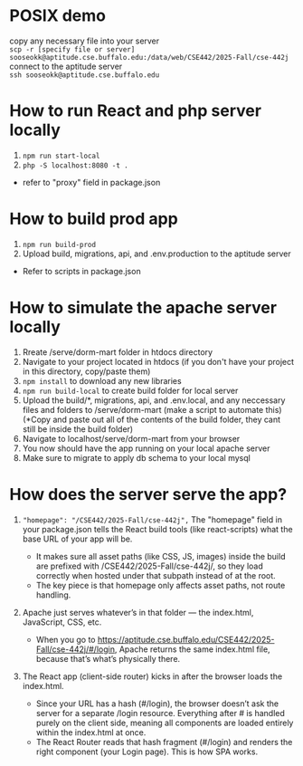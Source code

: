 # POSIX demo
copy any necessary file into your server\
`scp -r [specify file or server] sooseokk@aptitude.cse.buffalo.edu:/data/web/CSE442/2025-Fall/cse-442j`
connect to the aptitude server\
`ssh sooseokk@aptitude.cse.buffalo.edu`

# How to run React and php server locally
1. `npm run start-local`
2. `php -S localhost:8080 -t .`
- refer to "proxy" field in package.json

# How to build prod app
1. `npm run build-prod`
2. Upload build, migrations, api, and .env.production to the aptitude server
- Refer to scripts in package.json

# How to simulate the apache server locally
1. Rreate /serve/dorm-mart folder in htdocs directory
2. Navigate to your project located in htdocs (if you don't have your project in this directory, copy/paste them)
3. `npm install` to download any new libraries
4. `npm run build-local` to create build folder for local server
5. Upload the build/*, migrations, api, and .env.local, and any neccessary files and folders to /serve/dorm-mart 
(make a script to automate this)
(*Copy and paste out all of the contents of the build folder, they cant still be inside the build folder)
6. Navigate to localhost/serve/dorm-mart from your browser
7. You now should have the app running on your local apache server
8. Make sure to migrate to apply db schema to your local mysql

# How does the server serve the app?
1. `"homepage": "/CSE442/2025-Fall/cse-442j",`
The "homepage" field in your package.json tells the React build tools (like react-scripts) what the base URL of your app will be.
    - It makes sure all asset paths (like CSS, JS, images) inside the build are prefixed with /CSE442/2025-Fall/cse-442j/, so they load correctly when hosted under that subpath instead of at the root.
    - The key piece is that homepage only affects asset paths, not route handling.

2. Apache just serves whatever’s in that folder — the index.html, JavaScript, CSS, etc.
    - When you go to https://aptitude.cse.buffalo.edu/CSE442/2025-Fall/cse-442j/#/login, Apache returns the same index.html file, because that’s what’s physically there.

3. The React app (client-side router) kicks in after the browser loads the index.html.
    - Since your URL has a hash (#/login), the browser doesn’t ask the server for a separate /login resource. Everything after # is handled purely on the client side, meaning all components are loaded entirely within the index.html at once.
    - The React Router reads that hash fragment (#/login) and renders the right component (your Login page). This is how SPA works.



